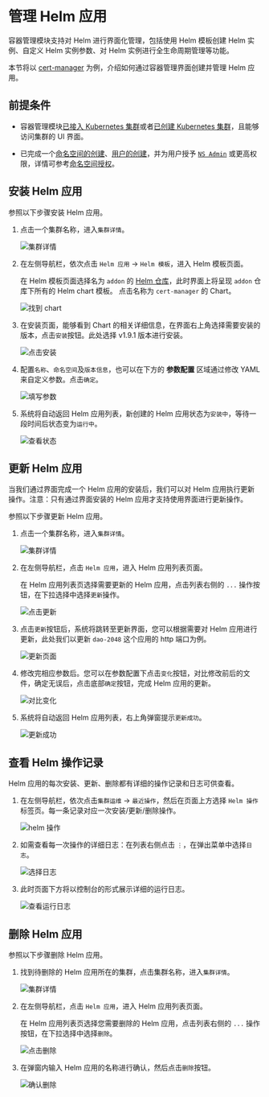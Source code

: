 # 管理 Helm 应用

容器管理模块支持对 Helm 进行界面化管理，包括使用 Helm 模板创建 Helm 实例、自定义 Helm 实例参数、对 Helm 实例进行全生命周期管理等功能。

本节将以 [cert-manager](https://cert-manager.io/docs/) 为例，介绍如何通过容器管理界面创建并管理 Helm 应用。

## 前提条件

- 容器管理模块[已接入 Kubernetes 集群](../Clusters/JoinACluster.md)或者[已创建 Kubernetes 集群](../Clusters/CreateCluster.md)，且能够访问集群的 UI 界面。

- 已完成一个[命名空间的创建](../Namespaces/createns.md)、[用户的创建](../../../ghippo/04UserGuide/01access-control/user.md)，并为用户授予 [`NS Admin`](../Permissions/PermissionBrief.md#ns-admin) 或更高权限，详情可参考[命名空间授权](../Permissions/Cluster-NSAuth.md)。

## 安装 Helm 应用

参照以下步骤安装 Helm 应用。

1. 点击一个集群名称，进入`集群详情`。

    ![集群详情](../../images/crd01.png)

2. 在左侧导航栏，依次点击 `Helm 应用` -> `Helm 模板`，进入 Helm 模板页面。

    在 Helm 模板页面选择名为 `addon` 的 [Helm 仓库](helm-repo.md)，此时界面上将呈现 `addon` 仓库下所有的 Helm chart 模板。
    点击名称为 `cert-manager` 的 Chart。

    ![找到 chart](../../images/helm01.png)

3. 在安装页面，能够看到 Chart 的相关详细信息，在界面右上角选择需要安装的版本，点击`安装`按钮。此处选择 v1.9.1 版本进行安装。

    ![点击安装](../../images/helm02.png)

4. 配置`名称`、`命名空间`及`版本信息`，也可以在下方的 **参数配置** 区域通过修改 YAML 来自定义参数。点击`确定`。

    ![填写参数](../../images/helm03.png)

5. 系统将自动返回 Helm 应用列表，新创建的 Helm 应用状态为`安装中`，等待一段时间后状态变为`运行中`。

    ![查看状态](../../images/helm04.png)

## 更新 Helm 应用

当我们通过界面完成一个 Helm 应用的安装后，我们可以对 Helm 应用执行更新操作。注意：只有通过界面安装的 Helm 应用才支持使用界面进行更新操作。

参照以下步骤更新 Helm 应用。

1. 点击一个集群名称，进入`集群详情`。

    ![集群详情](../../images/crd01.png)

2. 在左侧导航栏，点击 `Helm 应用`，进入 Helm 应用列表页面。

    在 Helm 应用列表页选择需要更新的 Helm 应用，点击列表右侧的 `...` 操作按钮，在下拉选择中选择`更新`操作。

    ![点击更新](../../images/helm08.png)

3. 点击`更新`按钮后，系统将跳转至更新界面，您可以根据需要对 Helm 应用进行更新，此处我们以更新 `dao-2048` 这个应用的 http 端口为例。

    ![更新页面](../../images/helm09.png)

4. 修改完相应参数后。您可以在参数配置下点击`变化`按钮，对比修改前后的文件，确定无误后，点击底部`确定`按钮，完成 Helm 应用的更新。

    ![对比变化](../../images/helm10.png)

5. 系统将自动返回 Helm 应用列表，右上角弹窗提示`更新成功`。

    ![更新成功](../../images/helm11.png)

## 查看 Helm 操作记录

Helm 应用的每次安装、更新、删除都有详细的操作记录和日志可供查看。

1. 在左侧导航栏，依次点击`集群运维` -> `最近操作`，然后在页面上方选择 `Helm 操作`标签页。每一条记录对应一次安装/更新/删除操作。

    ![helm 操作](../../images/helm05.png)

2. 如需查看每一次操作的详细日志：在列表右侧点击 `⋮`，在弹出菜单中选择`日志`。

    ![选择日志](../../images/helm06.png)

3. 此时页面下方将以控制台的形式展示详细的运行日志。

    ![查看运行日志](../../images/helm07.png)

## 删除 Helm 应用

参照以下步骤删除 Helm 应用。

1. 找到待删除的 Helm 应用所在的集群，点击集群名称，进入`集群详情`。

    ![集群详情](../../images/crd01.png)

2. 在左侧导航栏，点击 `Helm 应用`，进入 Helm 应用列表页面。

    在 Helm 应用列表页选择您需要删除的 Helm 应用，点击列表右侧的 `...` 操作按钮，在下拉选择中选择`删除`。

    ![点击删除](../../images/helm12.png)

3. 在弹窗内输入 Helm 应用的名称进行确认，然后点击`删除`按钮。

    ![确认删除](../../images/helm13.png)
